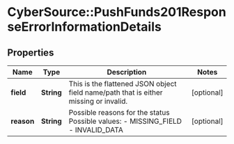 # CyberSource::PushFunds201ResponseErrorInformationDetails

## Properties
Name | Type | Description | Notes
------------ | ------------- | ------------- | -------------
**field** | **String** | This is the flattened JSON object field name/path that is either missing or invalid.  | [optional] 
**reason** | **String** | Possible reasons for the status  Possible values:  - MISSING_FIELD - INVALID_DATA  | [optional] 


